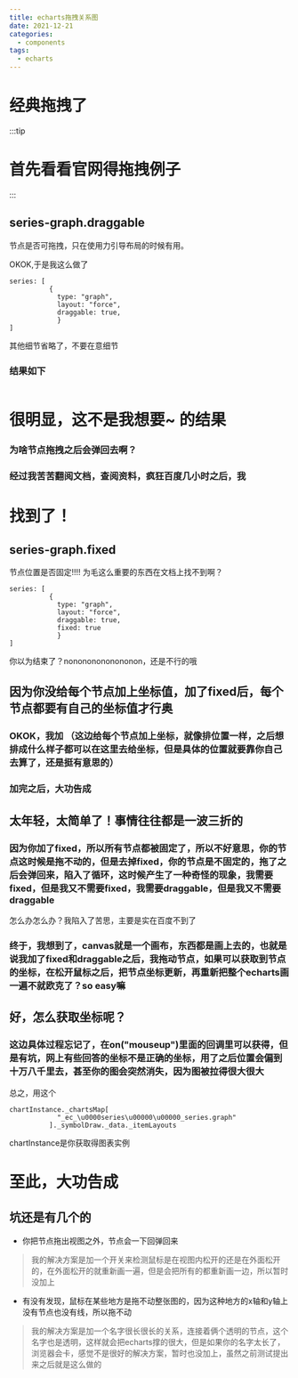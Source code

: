 ```yaml
---
title: echarts拖拽关系图
date: 2021-12-21
categories: 
  - components
tags: 
  - echarts
---
```

# 经典拖拽了


:::tip
# 首先看看官网得拖拽例子
:::

## series-graph.draggable 
节点是否可拖拽，只在使用力引导布局的时候有用。

OKOK,于是我这么做了

```
series: [
          {
            type: "graph",
            layout: "force",
            draggable: true,
            }
]
```

其他细节省略了，不要在意细节

### 结果如下
<div style='display:flex;justify-content:center'>
<graph  basic echartsId='echartsYtBasic'></graph>
</div>

# 很明显，这不是我想要~ 的结果
### 为啥节点拖拽之后会弹回去啊？
### 经过我苦苦翻阅文档，查阅资料，疯狂百度几小时之后，我
# 找到了！
## series-graph.fixed 
节点位置是否固定!!!!
为毛这么重要的东西在文档上找不到啊？
```
series: [
          {
            type: "graph",
            layout: "force",
            draggable: true,
            fixed: true
            }
]
```
你以为结束了？nonononononononon，还是不行的哦
## 因为你没给每个节点加上坐标值，加了fixed后，每个节点都要有自己的坐标值才行奥
### OKOK，我加 （这边给每个节点加上坐标，就像排位置一样，之后想排成什么样子都可以在这里去给坐标，但是具体的位置就要靠你自己去算了，还是挺有意思的）

### 加完之后，大功告成
## 太年轻，太简单了！事情往往都是一波三折的
### 因为你加了fixed，所以所有节点都被固定了，所以不好意思，你的节点这时候是拖不动的，但是去掉fixed，你的节点是不固定的，拖了之后会弹回来，陷入了循环，这时候产生了一种奇怪的现象，我需要fixed，但是我又不需要fixed，我需要draggable，但是我又不需要draggable
怎么办怎么办？我陷入了苦思，主要是实在百度不到了
### 终于，我想到了，canvas就是一个画布，东西都是画上去的，也就是说我加了fixed和draggable之后，我拖动节点，如果可以获取到节点的坐标，在松开鼠标之后，把节点坐标更新，再重新把整个echarts画一遍不就欧克了？so easy嘛
## 好，怎么获取坐标呢？

### 这边具体过程忘记了，在on("mouseup")里面的回调里可以获得，但是有坑，网上有些回答的坐标不是正确的坐标，用了之后位置会偏到十万八千里去，甚至你的图会突然消失，因为图被拉得很大很大

总之，用这个
```
chartInstance._chartsMap[
            "_ec_\u0000series\u00000\u00000_series.graph"
          ]._symbolDraw._data._itemLayouts
```
chartInstance是你获取得图表实例

# 至此，大功告成
<div >
<graph style="margin:auto" echartsId='echartsYt'></graph>
</div>

## 坑还是有几个的
* 你把节点拖出视图之外，节点会一下回弹回来
 > 我的解决方案是加一个开关来检测鼠标是在视图内松开的还是在外面松开的，在外面松开的就重新画一遍，但是会把所有的都重新画一边，所以暂时没加上

* 有没有发现，鼠标在某些地方是拖不动整张图的，因为这种地方的x轴和y轴上没有节点也没有线，所以拖不动
 > 我的解决方案是加一个名字很长很长的关系，连接着俩个透明的节点，这个名字也是透明，这样就会把echarts撑的很大，但是如果你的名字太长了，浏览器会卡，感觉不是很好的解决方案，暂时也没加上，虽然之前测试提出来之后就是这么做的